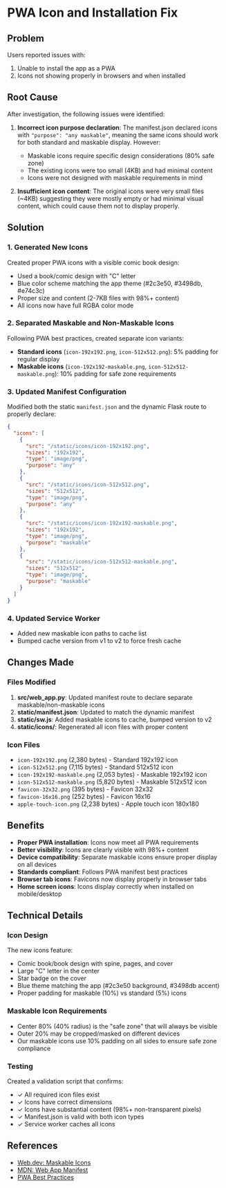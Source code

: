 # PWA Icon and Installation Fix

## Problem
Users reported issues with:
1. Unable to install the app as a PWA
2. Icons not showing properly in browsers and when installed

## Root Cause
After investigation, the following issues were identified:

1. **Incorrect icon purpose declaration**: The manifest.json declared icons with `"purpose": "any maskable"`, meaning the same icons should work for both standard and maskable display. However:
   - Maskable icons require specific design considerations (80% safe zone)
   - The existing icons were too small (4KB) and had minimal content
   - Icons were not designed with maskable requirements in mind

2. **Insufficient icon content**: The original icons were very small files (~4KB) suggesting they were mostly empty or had minimal visual content, which could cause them not to display properly.

## Solution

### 1. Generated New Icons
Created proper PWA icons with a visible comic book design:
- Used a book/comic design with "C" letter
- Blue color scheme matching the app theme (#2c3e50, #3498db, #e74c3c)
- Proper size and content (2-7KB files with 98%+ content)
- All icons now have full RGBA color mode

### 2. Separated Maskable and Non-Maskable Icons
Following PWA best practices, created separate icon variants:
- **Standard icons** (`icon-192x192.png`, `icon-512x512.png`): 5% padding for regular display
- **Maskable icons** (`icon-192x192-maskable.png`, `icon-512x512-maskable.png`): 10% padding for safe zone requirements

### 3. Updated Manifest Configuration
Modified both the static `manifest.json` and the dynamic Flask route to properly declare:
```json
{
  "icons": [
    {
      "src": "/static/icons/icon-192x192.png",
      "sizes": "192x192",
      "type": "image/png",
      "purpose": "any"
    },
    {
      "src": "/static/icons/icon-512x512.png",
      "sizes": "512x512",
      "type": "image/png",
      "purpose": "any"
    },
    {
      "src": "/static/icons/icon-192x192-maskable.png",
      "sizes": "192x192",
      "type": "image/png",
      "purpose": "maskable"
    },
    {
      "src": "/static/icons/icon-512x512-maskable.png",
      "sizes": "512x512",
      "type": "image/png",
      "purpose": "maskable"
    }
  ]
}
```

### 4. Updated Service Worker
- Added new maskable icon paths to cache list
- Bumped cache version from v1 to v2 to force fresh cache

## Changes Made

### Files Modified
1. **src/web_app.py**: Updated manifest route to declare separate maskable/non-maskable icons
2. **static/manifest.json**: Updated to match the dynamic manifest
3. **static/sw.js**: Added maskable icons to cache, bumped version to v2
4. **static/icons/**: Regenerated all icon files with proper content

### Icon Files
- `icon-192x192.png` (2,380 bytes) - Standard 192x192 icon
- `icon-512x512.png` (7,115 bytes) - Standard 512x512 icon
- `icon-192x192-maskable.png` (2,053 bytes) - Maskable 192x192 icon
- `icon-512x512-maskable.png` (5,820 bytes) - Maskable 512x512 icon
- `favicon-32x32.png` (395 bytes) - Favicon 32x32
- `favicon-16x16.png` (252 bytes) - Favicon 16x16
- `apple-touch-icon.png` (2,238 bytes) - Apple touch icon 180x180

## Benefits
- **Proper PWA installation**: Icons now meet all PWA requirements
- **Better visibility**: Icons are clearly visible with 98%+ content
- **Device compatibility**: Separate maskable icons ensure proper display on all devices
- **Standards compliant**: Follows PWA manifest best practices
- **Browser tab icons**: Favicons now display properly in browser tabs
- **Home screen icons**: Icons display correctly when installed on mobile/desktop

## Technical Details

### Icon Design
The new icons feature:
- Comic book/book design with spine, pages, and cover
- Large "C" letter in the center
- Star badge on the cover
- Blue theme matching the app (#2c3e50 background, #3498db accent)
- Proper padding for maskable (10%) vs standard (5%) icons

### Maskable Icon Requirements
- Center 80% (40% radius) is the "safe zone" that will always be visible
- Outer 20% may be cropped/masked on different devices
- Our maskable icons use 10% padding on all sides to ensure safe zone compliance

### Testing
Created a validation script that confirms:
- ✓ All required icon files exist
- ✓ Icons have correct dimensions
- ✓ Icons have substantial content (98%+ non-transparent pixels)
- ✓ Manifest.json is valid with both icon types
- ✓ Service worker caches all icons

## References
- [Web.dev: Maskable Icons](https://web.dev/maskable-icon/)
- [MDN: Web App Manifest](https://developer.mozilla.org/en-US/docs/Web/Manifest)
- [PWA Best Practices](https://web.dev/pwa-checklist/)
